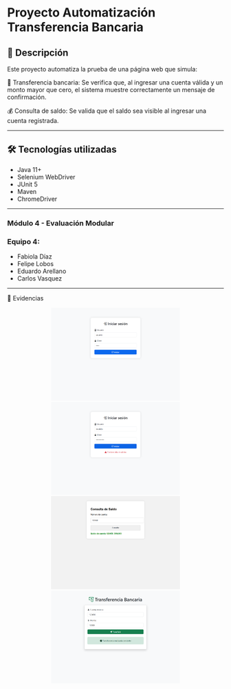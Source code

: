 # Proyecto Automatización Transferencia Bancaria

## 🧪 Descripción
Este proyecto automatiza la prueba de una página web que simula:

💸 Transferencia bancaria: Se verifica que, al ingresar una cuenta válida y un monto mayor que cero, el sistema muestre correctamente un mensaje de confirmación.

💰 Consulta de saldo: Se valida que el saldo sea visible al ingresar una cuenta registrada.

---

## 🛠️ Tecnologías utilizadas
- Java 11+
- Selenium WebDriver
- JUnit 5
- Maven
- ChromeDriver

---
### Módulo 4 - Evaluación Modular

### Equipo 4: 
- Fabiola Díaz
- Felipe Lobos
- Eduardo Arellano
- Carlos Vasquez
---
📸 Evidencias
<p align="center">
<img src="screenshots/loginCorrecto().png" alt="Evidencia Consulta de Saldo" width="300"/>  
<img src="screenshots/loginInCorrecto().png" alt="Evidencia Consulta de Saldo" width="300"/> 
<img src="screenshots/consultaSaldoExitosa().png" alt="Evidencia Consulta de Saldo" width="300"/> 
<img src="screenshots/transferenciaExitosa().png" alt="Evidencia Transferencia Exitosa" width="300"/> 

</p>